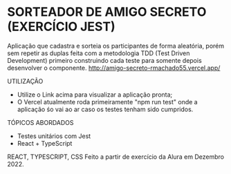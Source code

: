 # SORTEADOR DE AMIGO SECRETO (EXERCÍCIO JEST)
Aplicação que cadastra e sorteia os participantes de forma aleatória, porém sem repetir as duplas feita com a metodologia TDD (Test Driven Development) primeiro construindo cada teste para somente depois desenvolver o componente.
http://amigo-secreto-rmachado55.vercel.app/

UTILIZAÇÃO
- Utilize o Link acima para visualizar a aplicação pronta;
- O Vercel atualmente roda primeiramente "npm run test" onde a aplicação śo vai ao ar caso os testes tenham sido cumpridos.

TÓPICOS ABORDADOS
- Testes unitários com Jest
- React + TypeScript

REACT, TYPESCRIPT, CSS
Feito a partir de exercício da Alura em Dezembro 2022.
